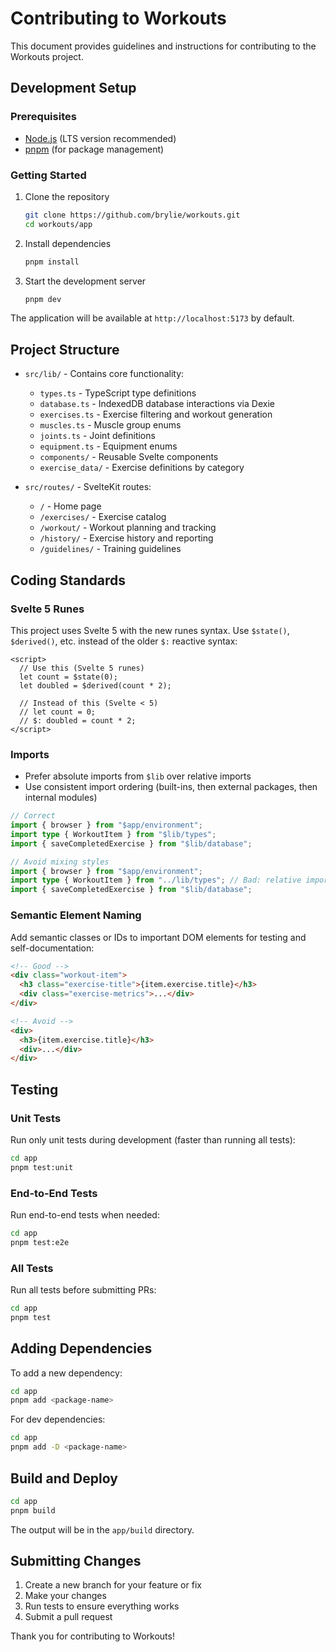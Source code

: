 # Contributing to Workouts

This document provides guidelines and instructions for contributing to the Workouts project.

## Development Setup

### Prerequisites

- [Node.js](https://nodejs.org/) (LTS version recommended)
- [pnpm](https://pnpm.io/) (for package management)

### Getting Started

1. Clone the repository

   ```bash
   git clone https://github.com/brylie/workouts.git
   cd workouts/app
   ```

2. Install dependencies

   ```bash
   pnpm install
   ```

3. Start the development server
   ```bash
   pnpm dev
   ```

The application will be available at `http://localhost:5173` by default.

## Project Structure

- `src/lib/` - Contains core functionality:

  - `types.ts` - TypeScript type definitions
  - `database.ts` - IndexedDB database interactions via Dexie
  - `exercises.ts` - Exercise filtering and workout generation
  - `muscles.ts` - Muscle group enums
  - `joints.ts` - Joint definitions
  - `equipment.ts` - Equipment enums
  - `components/` - Reusable Svelte components
  - `exercise_data/` - Exercise definitions by category

- `src/routes/` - SvelteKit routes:
  - `/` - Home page
  - `/exercises/` - Exercise catalog
  - `/workout/` - Workout planning and tracking
  - `/history/` - Exercise history and reporting
  - `/guidelines/` - Training guidelines

## Coding Standards

### Svelte 5 Runes

This project uses Svelte 5 with the new runes syntax. Use `$state()`, `$derived()`, etc. instead of the older `$:` reactive syntax:

```svelte
<script>
  // Use this (Svelte 5 runes)
  let count = $state(0);
  let doubled = $derived(count * 2);

  // Instead of this (Svelte < 5)
  // let count = 0;
  // $: doubled = count * 2;
</script>
```

### Imports

- Prefer absolute imports from `$lib` over relative imports
- Use consistent import ordering (built-ins, then external packages, then internal modules)

```ts
// Correct
import { browser } from "$app/environment";
import type { WorkoutItem } from "$lib/types";
import { saveCompletedExercise } from "$lib/database";

// Avoid mixing styles
import { browser } from "$app/environment";
import type { WorkoutItem } from "../lib/types"; // Bad: relative import
import { saveCompletedExercise } from "$lib/database";
```

### Semantic Element Naming

Add semantic classes or IDs to important DOM elements for testing and self-documentation:

```html
<!-- Good -->
<div class="workout-item">
  <h3 class="exercise-title">{item.exercise.title}</h3>
  <div class="exercise-metrics">...</div>
</div>

<!-- Avoid -->
<div>
  <h3>{item.exercise.title}</h3>
  <div>...</div>
</div>
```

## Testing

### Unit Tests

Run only unit tests during development (faster than running all tests):

```bash
cd app
pnpm test:unit
```

### End-to-End Tests

Run end-to-end tests when needed:

```bash
cd app
pnpm test:e2e
```

### All Tests

Run all tests before submitting PRs:

```bash
cd app
pnpm test
```

## Adding Dependencies

To add a new dependency:

```bash
cd app
pnpm add <package-name>
```

For dev dependencies:

```bash
cd app
pnpm add -D <package-name>
```

## Build and Deploy

```bash
cd app
pnpm build
```

The output will be in the `app/build` directory.

## Submitting Changes

1. Create a new branch for your feature or fix
2. Make your changes
3. Run tests to ensure everything works
4. Submit a pull request

Thank you for contributing to Workouts!
